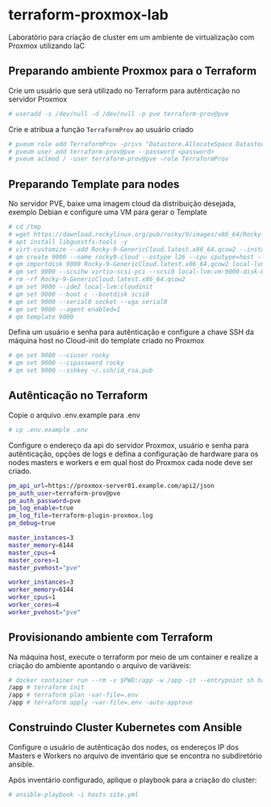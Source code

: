 # terraform-proxmox-lab
Laboratório para criação de cluster em um ambiente de virtualização com Proxmox utilizando IaC

## Preparando ambiente Proxmox para o Terraform

Crie um usuário que será utilizado no Terraform para autênticação no servidor Proxmox
```sh
# useradd -s /dev/null -d /dev/null -p pve terraform-prov@pve
```
Crie e atribua a função `TerraformProv` ao usuário criado
```sh
# pveum role add TerraformProv -privs "Datastore.AllocateSpace Datastore.Audit Pool.Allocate Sys.Audit Sys.Console Sys.Modify VM.Allocate VM.Audit VM.Clone VM.Config.CDROM VM.Config.Cloudinit VM.Config.CPU VM.Config.Disk VM.Config.HWType VM.Config.Memory VM.Config.Network VM.Config.Options VM.Migrate VM.Monitor VM.PowerMgmt SDN.use"
# pveum user add terraform-prov@pve --password <password>
# pveum aclmod / -user terraform-prov@pve -role TerraformProv
```

## Preparando Template para nodes

No servidor PVE, baixe uma imagem cloud da distribuição desejada, exemplo Debian e configure uma VM para gerar o Template
```sh
# cd /tmp
# wget https://download.rockylinux.org/pub/rocky/9/images/x86_64/Rocky-9-GenericCloud.latest.x86_64.qcow2
# apt install libguestfs-tools -y
# virt-customize --add Rocky-9-GenericCloud.latest.x86_64.qcow2 --install qemu-guest-agent
# qm create 9000 --name rocky9-cloud --ostype l26 --cpu cputype=host --net0 virtio,bridge=vmbr0
# qm importdisk 9000 Rocky-9-GenericCloud.latest.x86_64.qcow2 local-lvm
# qm set 9000 --scsihw virtio-scsi-pci --scsi0 local-lvm:vm-9000-disk-0
# rm -rf Rocky-9-GenericCloud.latest.x86_64.qcow2
# qm set 9000 --ide2 local-lvm:cloudinit
# qm set 9000 --boot c --bootdisk scsi0
# qm set 9000 --serial0 socket --vga serial0
# qm set 9000 --agent enabled=1
# qm template 9000
```

Defina um usuário e senha para autênticação e configure a chave SSH da máquina host no Cloud-init do template criado no Proxmox
```sh
# qm set 9000 --ciuser rocky
# qm set 9000 --cipassword rocky
# qm set 9000 --sshkey ~/.ssh/id_rsa.pub
```

## Autênticação no Terraform

Copie o arquivo .env.example para .env
```sh
# cp .env.example .env
```
Configure o endereço da api do servidor Proxmox, usuário e senha para autênticação, opções de logs e defina a configuração de hardware para os nodes masters e workers e em qual host do Proxmox cada node deve ser criado.
```sh
pm_api_url=https://proxmox-server01.example.com/api2/json
pm_auth_user=terraform-prov@pve
pm_auth_password=pve
pm_log_enable=true
pm_log_file=terraform-plugin-proxmox.log
pm_debug=true

master_instances=3
master_memory=6144
master_cpus=4
master_cores=1
master_pvehost="pve"

worker_instances=3
worker_memory=6144
worker_cpus=1
worker_cores=4
worker_pvehost="pve"
```

## Provisionando ambiente com Terraform

Na máquina host, execute o terraform por meio de um container e realize a criação do ambiente apontando o arquivo de variáveis: 
```sh
# docker container run --rm -v $PWD:/app -w /app -it --entrypoint sh hashicorp/terraform:light
/app # terraform init
/app # terraform plan -var-file=.env
/app # terraform apply -var-file=.env -auto-approve
```

## Construindo Cluster Kubernetes com Ansible

Configure o usuário de autênticação dos nodes, os endereços IP dos Masters e Workers no arquivo de inventário que se encontra no subdiretório ansible.

Após inventário configurado, aplique o playbook para a criação do cluster:
```sh
# ansible-playbook -i hosts site.yml
```
